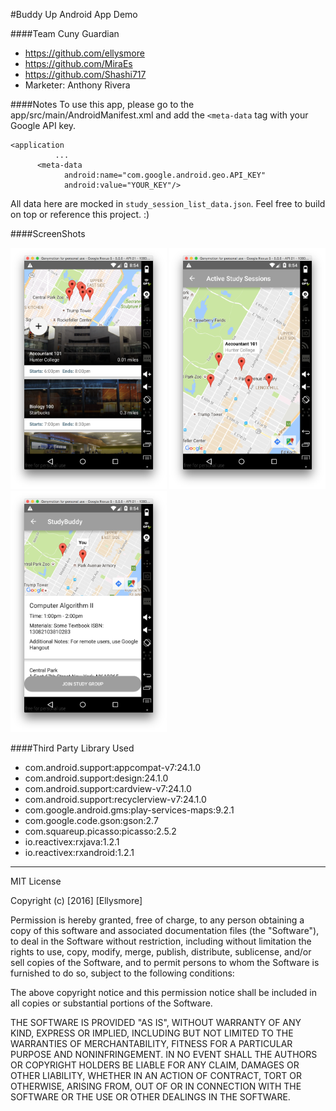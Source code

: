 #Buddy Up Android App Demo

####Team Cuny Guardian

- https://github.com/ellysmore
- https://github.com/MiraEs
- https://github.com/Shashi717
- Marketer: Anthony Rivera


####Notes
To use this app, please go to the app/src/main/AndroidManifest.xml and add the `<meta-data` tag with your Google API key.

```
<application
          ...
      <meta-data
            android:name="com.google.android.geo.API_KEY"
            android:value="YOUR_KEY"/>
```

All data here are mocked in `study_session_list_data.json`.
Feel free to build on top or reference this project. :)


####ScreenShots

<img width="250" alt="Home Screen View" src="https://github.com/MiraEs/cunyhackathon/blob/master/StudyBuddyAndroid/images/home.png?raw=true">
<img width="250" alt="Detailed Map View" src="https://github.com/MiraEs/cunyhackathon/blob/master/StudyBuddyAndroid/images/map_detailed.png?raw=true">
<img width="250" alt="Detailed Study Session View" src="https://github.com/MiraEs/cunyhackathon/blob/master/StudyBuddyAndroid/images/session_detailed.png?raw=true">


####Third Party Library Used

- com.android.support:appcompat-v7:24.1.0
- com.android.support:design:24.1.0
- com.android.support:cardview-v7:24.1.0
- com.android.support:recyclerview-v7:24.1.0
- com.google.android.gms:play-services-maps:9.2.1
- com.google.code.gson:gson:2.7
- com.squareup.picasso:picasso:2.5.2
- io.reactivex:rxjava:1.2.1
- io.reactivex:rxandroid:1.2.1

___


MIT License

Copyright (c) [2016] [Ellysmore]

Permission is hereby granted, free of charge, to any person obtaining a copy
of this software and associated documentation files (the "Software"), to deal
in the Software without restriction, including without limitation the rights
to use, copy, modify, merge, publish, distribute, sublicense, and/or sell
copies of the Software, and to permit persons to whom the Software is
furnished to do so, subject to the following conditions:

The above copyright notice and this permission notice shall be included in all
copies or substantial portions of the Software.

THE SOFTWARE IS PROVIDED "AS IS", WITHOUT WARRANTY OF ANY KIND, EXPRESS OR
IMPLIED, INCLUDING BUT NOT LIMITED TO THE WARRANTIES OF MERCHANTABILITY,
FITNESS FOR A PARTICULAR PURPOSE AND NONINFRINGEMENT. IN NO EVENT SHALL THE
AUTHORS OR COPYRIGHT HOLDERS BE LIABLE FOR ANY CLAIM, DAMAGES OR OTHER
LIABILITY, WHETHER IN AN ACTION OF CONTRACT, TORT OR OTHERWISE, ARISING FROM,
OUT OF OR IN CONNECTION WITH THE SOFTWARE OR THE USE OR OTHER DEALINGS IN THE
SOFTWARE.



